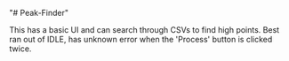 "# Peak-Finder" 

This has a basic UI and can search through CSVs to find high points.
Best ran out of IDLE, has unknown error when the 'Process' button is clicked twice.
